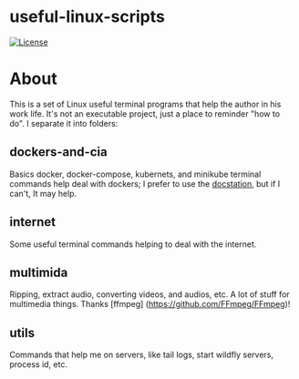 # useful-linux-scripts

[![License](https://img.shields.io/badge/License-Apache%202.0-blue.svg)](https://opensource.org/licenses/Apache-2.0)

# About
This is a set of Linux useful terminal programs that help the author in his work life.
It's not an executable project, just a place to reminder "how to do".
I separate it into folders:

## dockers-and-cia

Basics docker, docker-compose, kubernets, and minikube terminal commands help deal with dockers; I prefer to use the [docstation](https://github.com/DockStation/dockstation), but if I can't, It may help.

## internet

Some useful terminal commands helping to deal with the internet. 

## multimida

Ripping, extract audio, converting videos, and audios, etc. A lot of stuff for multimedia things. Thanks [ffmpeg] (https://github.com/FFmpeg/FFmpeg)!

## utils

Commands that help me on servers, like tail logs, start wildfly servers, process id, etc.
